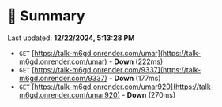 # 📖 Summary
Last updated: **12/22/2024, 5:13:28 PM**

- `GET` [https://talk-m6gd.onrender.com/umar](https://talk-m6gd.onrender.com/umar) - **Down** (222ms)
- `GET` [https://talk-m6gd.onrender.com/9337](https://talk-m6gd.onrender.com/9337) - **Down** (177ms)
- `GET` [https://talk-m6gd.onrender.com/umar920](https://talk-m6gd.onrender.com/umar920) - **Down** (270ms)
